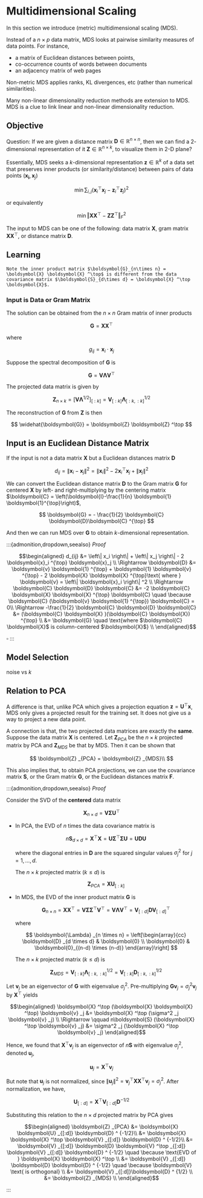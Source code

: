 # Multidimensional Scaling

In this section we introduce (metric) multidimensional scaling (MDS).

Instead of a $n \times p$ data matrix, MDS looks at pairwise similarity measures of data points. For instance,

- a matrix of Euclidean distances between points,
- co-occurrence counts of words between documents
- an adjacency matrix of web pages

Non-metric MDS applies ranks, KL divergences, etc (rather than numerical similarities).

Many non-linear dimensionality reduction methods are extension to MDS. MDS is a clue to link linear and non-linear dimensionality reduction.

## Objective


Question: If we are given a distance matrix $\boldsymbol{D}\in \mathbb{R} ^{n \times n}$, then we can find a $2$-dimensional representation of it $\boldsymbol{Z} \in \mathbb{R} ^{n \times k}$, to visualize them in 2-D plane?

Essentially, MDS seeks a $k$-dimensional representation $\boldsymbol{z} \in \mathbb{R} ^k$ of a data set that preserves inner products (or similarity/distance) between pairs of data points $(\boldsymbol{x_i}, \boldsymbol{x}_j)$

$$
\min \sum_{i, j}\left(\boldsymbol{x}_{i} ^\top  \boldsymbol{x}_{j}-\boldsymbol{z}_{i} ^\top  \boldsymbol{z}_{j}\right)^{2}
$$

or equivalently

$$
\min \left\Vert \boldsymbol{X} \boldsymbol{X} ^\top  - \boldsymbol{Z} \boldsymbol{Z} ^\top    \right\Vert _F^2
$$

The input to MDS can be one of the following: data matrix $\boldsymbol{X}$, gram matrix $\boldsymbol{X} \boldsymbol{X} ^{\top}$, or distance matrix $\boldsymbol{D}$.

## Learning

```{margin}
Note the inner product matrix $\boldsymbol{G}_{n\times n} = \boldsymbol{X} \boldsymbol{X} ^\top$ is different from the data covariance matrix $\boldsymbol{S}_{d\times d} = \boldsymbol{X} ^\top \boldsymbol{X}$.
```

### Input is Data or Gram Matrix


The solution can be obtained from the $n\times n$ Gram matrix of inner products

$$
\boldsymbol{G}=\boldsymbol{X} \boldsymbol{X} ^\top
$$

where

$$
g_{i j}=\boldsymbol{x}_{i} \cdot \boldsymbol{x}_{j}
$$

Suppose the spectral decomposition of $\boldsymbol{G}$ is

$$
\boldsymbol{G} = \boldsymbol{V} \boldsymbol{\Lambda} \boldsymbol{V} ^\top  
$$

The projected data matrix is given by

$$
\boldsymbol{Z}_{n \times k} = \left[  \boldsymbol{V}  \boldsymbol{\Lambda} ^{1/2} \right]_{[:k]} = \boldsymbol{V}_{[: k]} \boldsymbol{\Lambda}_{[: k,: k]}^{1 / 2}
$$

The reconstruction of $\boldsymbol{G}$ from $\boldsymbol{Z}$ is then

$$
\widehat{\boldsymbol{G}} = \boldsymbol{Z} \boldsymbol{Z} ^\top
$$

## Input is an Euclidean Distance Matrix

If the input is not a data matrix $\boldsymbol{X}$ but a Euclidean distances matrix $\boldsymbol{D}$

$$
d_{i j}=\left\|\boldsymbol{x}_{i}-\boldsymbol{x}_{j}\right\|^{2}=\left\|\boldsymbol{x}_{i}\right\|^{2}-2 \boldsymbol{x}_{i}^{\top} \boldsymbol{x}_{j}+\left\|\boldsymbol{x}_{j}\right\|^{2}
$$

We can convert the Euclidean distance matrix $\boldsymbol{D}$ to the Gram matrix $\boldsymbol{G}$ for centered $\boldsymbol{X}$ by left- and right-multiplying by the centering matrix $\boldsymbol{C}  = \left(\boldsymbol{I}-\frac{1}{n} \boldsymbol{1} \boldsymbol{1}^{\top}\right)$,

$$
\boldsymbol{G} = - \frac{1}{2} \boldsymbol{C}  \boldsymbol{D}\boldsymbol{C} ^{\top}
$$

And then we can run MDS over $\boldsymbol{G}$ to obtain $k$-dimensional representation.

:::{admonition,dropdown,seealso} *Proof*

$$\begin{aligned}
d_{ij}
&= \left\| x_i \right\|  + \left\| x_j \right\|  - 2 \boldsymbol{x}_i ^{\top} \boldsymbol{x}_j  \\
\Rightarrow \boldsymbol{D} &= \boldsymbol{v} \boldsymbol{1} ^{\top} + \boldsymbol{1} \boldsymbol{v} ^{\top} - 2 \boldsymbol{X}  \boldsymbol{X} ^{\top}\text{ where }  \boldsymbol{v} = \left\| \boldsymbol{x}_i  \right\| ^2  \\
\Rightarrow \boldsymbol{C} \boldsymbol{D} \boldsymbol{C} &= -2 \boldsymbol{C} \boldsymbol{X}  \boldsymbol{X} ^{\top} \boldsymbol{C} \quad \because \boldsymbol{C} (\boldsymbol{v} \boldsymbol{1} ^{\top}) \boldsymbol{C} = 0\\
\Rightarrow -\frac{1}{2} \boldsymbol{C} \boldsymbol{D} \boldsymbol{C} &= (\boldsymbol{C} \boldsymbol{X} )(\boldsymbol{C} \boldsymbol{X}) ^{\top}  \\
&= \boldsymbol{G} \quad \text{where $\boldsymbol{C} \boldsymbol{X}$ is column-centered $\boldsymbol{X}$} \\
\end{aligned}$$

$\square$
:::


## Model Selection

noise vs $k$


## Relation to PCA

A difference is that, unlike PCA which gives a projection equation $\boldsymbol{z} = \boldsymbol{U} ^\top \boldsymbol{x}$, MDS only gives a projected result for the training set. It does not give us a way to project a new data point.

A connection is that, the two projected data matrices are exactly the **same**. Suppose the data matrix $\boldsymbol{X}$ is centered. Let $\boldsymbol{Z} _{PCA}$ be the $n\times k$ projected matrix by PCA and $\boldsymbol{Z} _{MDS}$ be that by MDS. Then it can be shown that

$$
\boldsymbol{Z} _{PCA} = \boldsymbol{Z} _{MDS}\\
$$

This also implies that, to obtain PCA projections, we can use the covariance matrix $\boldsymbol{S}$, or the Gram matrix $\boldsymbol{G}$, or the Euclidean distances matrix $\boldsymbol{F}$.

:::{admonition,dropdown,seealso} *Proof*

Consider the SVD of the **centered** data matrix

$$\boldsymbol{X}_{n\times d} = \boldsymbol{V} \boldsymbol{\Sigma} \boldsymbol{U} ^\top$$

- In PCA, the EVD of $n$ times the data covariance matrix is

    $$n \boldsymbol{S}_{d \times d} = \boldsymbol{X} ^\top \boldsymbol{X} = \boldsymbol{U} \boldsymbol{\Sigma} ^\top \boldsymbol{\Sigma} \boldsymbol{U} = \boldsymbol{U} \boldsymbol{D} \boldsymbol{U}$$

    where the diagonal entries in $\boldsymbol{D}$ are the squared singular values $\sigma^2 _j$ for $j=1,\ldots, d$.

    The $n\times k$ projected matrix $(k\le d)$ is

    $$
    \boldsymbol{Z}_{PCA} = \boldsymbol{X} \boldsymbol{U} _{[:k]}
    $$

- In MDS, the EVD of the inner product matrix $\boldsymbol{G}$ is

    $$
    \boldsymbol{G}_{n \times n} = \boldsymbol{X} \boldsymbol{X} ^\top = \boldsymbol{V} \boldsymbol{\Sigma} \boldsymbol{\Sigma} ^\top \boldsymbol{V} ^\top = \boldsymbol{V} \boldsymbol{\Lambda} \boldsymbol{V} ^\top = \boldsymbol{V} _{[:d]} \boldsymbol{D} \boldsymbol{V} _{[:d]} ^\top
    $$

    where

    $$
    \boldsymbol{\Lambda} _{n \times n} = \left[\begin{array}{cc}
    \boldsymbol{D} _{d \times d} & \boldsymbol{0}  \\
    \boldsymbol{0}  & \boldsymbol{0}_{(n-d) \times (n-d)}
    \end{array}\right]
    $$

    The $n\times k$ projected matrix $(k\le d)$ is

    $$
    \boldsymbol{Z} _{MDS} = \boldsymbol{V}_{[:k]} \boldsymbol{\Lambda} ^{1/2}_{[:k, :k]} = \boldsymbol{V}_{[:k]} \boldsymbol{D} ^{1/2}_{[:k, :k]}
    $$

Let $\boldsymbol{v} _j$ be an eigenvector of $\boldsymbol{G}$ with eigenvalue $\sigma^2 _j$. Pre-multiplying $\boldsymbol{G} \boldsymbol{v}_j = \sigma^2 _j \boldsymbol{v} _j$ by $\boldsymbol{X} ^\top$ yields

$$\begin{aligned}
\boldsymbol{X} ^\top (\boldsymbol{X} \boldsymbol{X} ^\top) \boldsymbol{v} _j &= \boldsymbol{X} ^\top (\sigma^2 _j  \boldsymbol{v} _j) \\
\Rightarrow \qquad  n\boldsymbol{S} (\boldsymbol{X} ^\top \boldsymbol{v} _j) &= \sigma^2 _j (\boldsymbol{X} ^\top \boldsymbol{v} _j)
\end{aligned}$$

Hence, we found that $\boldsymbol{X} ^\top \boldsymbol{v} _j$ is an eigenvector of $n \boldsymbol{S}$ with eigenvalue $\sigma^2 _j$, denoted $\boldsymbol{u} _j$,

$$
\boldsymbol{u} _j = \boldsymbol{X} ^\top \boldsymbol{v} _j
$$

But note that $\boldsymbol{u} _j$ is not normalized, since $\left\| \boldsymbol{u} _j \right\|^2 = \boldsymbol{v} _j ^\top \boldsymbol{X} \boldsymbol{X} ^\top \boldsymbol{v} _j = \sigma^2 _j$. After normalization, we have,

$$
\boldsymbol{U} _{[:d]} = \boldsymbol{X} ^\top \boldsymbol{V} _{[:d]} \boldsymbol{D} ^ {-1/2}
$$

Substituting this relation to the $n\times d$ projected matrix by PCA gives

$$\begin{aligned}
\boldsymbol{Z} _{PCA}
&= \boldsymbol{X} \boldsymbol{U} _{[:d]} \boldsymbol{D} ^ {-1/2}\\
&= \boldsymbol{X} \boldsymbol{X} ^\top \boldsymbol{V}  _{[:d]} \boldsymbol{D} ^ {-1/2}\\
&= \boldsymbol{V} _{[:d]} \boldsymbol{D} \boldsymbol{V} ^\top _{[:d]} \boldsymbol{V}  _{[:d]} \boldsymbol{D} ^ {-1/2} \quad \because \text{EVD of } \boldsymbol{X} \boldsymbol{X} ^\top  \\
&= \boldsymbol{V} _{[:d]} \boldsymbol{D} \boldsymbol{D} ^ {-1/2} \quad \because \boldsymbol{V} \text{ is orthogonal} \\
&= \boldsymbol{V} _{[:d]}\boldsymbol{D} ^ {1/2} \\
&= \boldsymbol{Z} _{MDS} \\
\end{aligned}$$

:::
